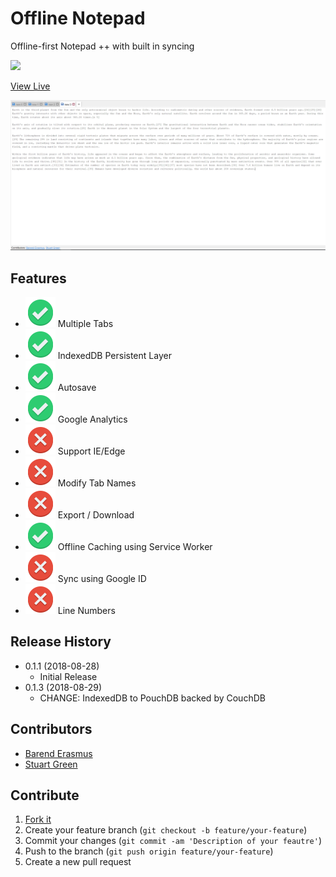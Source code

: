 # Offline Notepad
Offline-first Notepad ++ with built in syncing

![](https://img.shields.io/badge/version-v0.1.3-brightgreen.svg?style=flat-square)

[View Live](https://offline-notepad.com/index.html)

![](docs/screenshot.png)

## Features

* ![](docs/images/implemented.svg) Multiple Tabs
* ![](docs/images/implemented.svg) IndexedDB Persistent Layer
* ![](docs/images/implemented.svg) Autosave
* ![](docs/images/implemented.svg) Google Analytics
* ![](docs/images/not-implemented.svg) Support IE/Edge
* ![](docs/images/not-implemented.svg) Modify Tab Names
* ![](docs/images/not-implemented.svg) Export / Download
* ![](docs/images/implemented.svg) Offline Caching using Service Worker
* ![](docs/images/not-implemented.svg) Sync using Google ID
* ![](docs/images/not-implemented.svg) Line Numbers

## Release History

* 0.1.1 (2018-08-28)
    * Initial Release
* 0.1.3 (2018-08-29)
    * CHANGE: IndexedDB to PouchDB backed by CouchDB

## Contributors

* [Barend Erasmus](https://www.linkedin.com/in/developersworkspace)
* [Stuart Green](https://www.linkedin.com/in/stuartngreen)

## Contribute

1. [Fork it](https://github.com/barend-erasmus/offline-notepad/fork)
2. Create your feature branch (`git checkout -b feature/your-feature`)
3. Commit your changes (`git commit -am 'Description of your feautre'`)
4. Push to the branch (`git push origin feature/your-feature`)
5. Create a new pull request